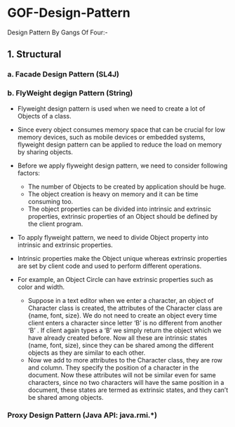 # GOF-Design-Pattern
Design Pattern By Gangs Of Four:-

## 1. Structural
### a. Facade Design Pattern (SL4J)
### b. FlyWeight degign Pattern (String)
- Flyweight design pattern is used when we need to create a lot of Objects of a class. 
- Since every object consumes memory space that can be crucial for low memory devices, such as mobile devices or embedded systems, flyweight design pattern can be applied to reduce the load on memory by sharing objects.
- Before we apply flyweight design pattern, we need to consider following factors:

	- The number of Objects to be created by application should be huge.
	- The object creation is heavy on memory and it can be time consuming too.
	- The object properties can be divided into intrinsic and extrinsic properties, extrinsic properties of an Object should be defined by the client program.

- To apply flyweight pattern, we need to divide Object property into intrinsic and extrinsic properties. 
- Intrinsic properties make the Object unique whereas extrinsic properties are set by client code and used to perform different operations. 
- For example, an Object Circle can have extrinsic properties such as color and width. 
	- Suppose in a text editor when we enter a character, an object of Character class is created, the attributes of the Character class are {name, font, size}. We do not need to create an object every time client enters a character since letter ‘B’ is no different from another ‘B’ . If client again types a ‘B’ we simply return the object which we have already created before. Now all these are intrinsic states (name, font, size), since they can be shared among the different objects as they are similar to each other.
	- Now we add to more attributes to the Character class, they are row and column. They specify the position of a character in the document. Now these attributes will not be similar even for same characters, since no two characters will have the same position in a document, these states are termed as extrinsic states, and they can’t be shared among objects.

### Proxy Design Pattern (Java API: java.rmi.*)

